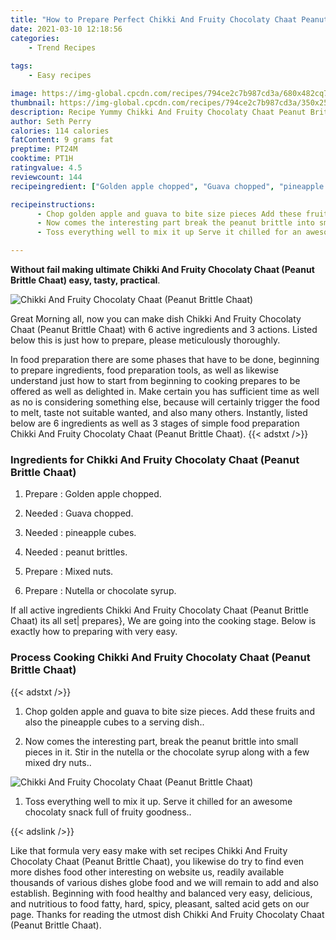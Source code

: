 ```yaml
---
title: "How to Prepare Perfect Chikki And Fruity Chocolaty Chaat Peanut Brittle Chaat"
date: 2021-03-10 12:18:56
categories:
    - Trend Recipes
    
tags:
    - Easy recipes

image: https://img-global.cpcdn.com/recipes/794ce2c7b987cd3a/680x482cq70/chikki-and-fruity-chocolaty-chaat-peanut-brittle-chaat-recipe-main-photo.jpg
thumbnail: https://img-global.cpcdn.com/recipes/794ce2c7b987cd3a/350x250cq70/chikki-and-fruity-chocolaty-chaat-peanut-brittle-chaat-recipe-main-photo.jpg
description: Recipe Yummy Chikki And Fruity Chocolaty Chaat Peanut Brittle Chaat with 6 ingredients and 3 stages of easy cooking.
author: Seth Perry
calories: 114 calories
fatContent: 9 grams fat
preptime: PT24M
cooktime: PT1H
ratingvalue: 4.5
reviewcount: 144
recipeingredient: ["Golden apple chopped", "Guava chopped", "pineapple cubes", "peanut brittles", "Mixed nuts", "Nutella or chocolate syrup"]

recipeinstructions: 
      - Chop golden apple and guava to bite size pieces Add these fruits and also the pineapple cubes to a serving dish 
      - Now comes the interesting part break the peanut brittle into small pieces in it Stir in the nutella or the chocolate syrup along with a few mixed dry nuts 
      - Toss everything well to mix it up Serve it chilled for an awesome chocolaty snack full of fruity goodness

---
```




**Without fail making ultimate Chikki And Fruity Chocolaty Chaat (Peanut Brittle Chaat) easy, tasty, practical**. 


![Chikki And Fruity Chocolaty Chaat (Peanut Brittle Chaat)](https://img-global.cpcdn.com/recipes/794ce2c7b987cd3a/680x482cq70/chikki-and-fruity-chocolaty-chaat-peanut-brittle-chaat-recipe-main-photo.jpg "Chikki And Fruity Chocolaty Chaat (Peanut Brittle Chaat)")




Great Morning all, now you can make dish Chikki And Fruity Chocolaty Chaat (Peanut Brittle Chaat) with 6 active ingredients and 3 actions. Listed below this is just how to prepare, please meticulously thoroughly.

In food preparation there are some phases that have to be done, beginning to prepare ingredients, food preparation tools, as well as likewise understand just how to start from beginning to cooking prepares to be offered as well as delighted in. Make certain you has sufficient time as well as no is considering something else, because will certainly trigger the food to melt, taste not suitable wanted, and also many others. Instantly, listed below are 6 ingredients as well as 3 stages of simple food preparation Chikki And Fruity Chocolaty Chaat (Peanut Brittle Chaat).
{{< adstxt />}}

### Ingredients for Chikki And Fruity Chocolaty Chaat (Peanut Brittle Chaat)


1. Prepare  : Golden apple chopped.

1. Needed  : Guava chopped.

1. Needed  : pineapple cubes.

1. Needed  : peanut brittles.

1. Prepare  : Mixed nuts.

1. Prepare  : Nutella or chocolate syrup.



If all active ingredients Chikki And Fruity Chocolaty Chaat (Peanut Brittle Chaat) its all set| prepares}, We are going into the cooking stage. Below is exactly how to preparing with very easy.

### Process Cooking Chikki And Fruity Chocolaty Chaat (Peanut Brittle Chaat)

{{< adstxt />}}


1. Chop golden apple and guava to bite size pieces. Add these fruits and also the pineapple cubes to a serving dish..



1. Now comes the interesting part, break the peanut brittle into small pieces in it. Stir in the nutella or the chocolate syrup along with a few mixed dry nuts..



![Chikki And Fruity Chocolaty Chaat (Peanut Brittle Chaat)](https://img-global.cpcdn.com/steps/09f67018a3147d63/160x128cq70/chikki-and-fruity-chocolaty-chaat-peanut-brittle-chaat-recipe-step-2-photo.jpg" "Chikki And Fruity Chocolaty Chaat (Peanut Brittle Chaat)")



1. Toss everything well to mix it up. Serve it chilled for an awesome chocolaty snack full of fruity goodness..





{{< adslink />}}

Like that formula very easy make with set recipes Chikki And Fruity Chocolaty Chaat (Peanut Brittle Chaat), you likewise do try to find even more dishes food other interesting on website us, readily available thousands of various dishes globe food and we will remain to add and also establish. Beginning with food healthy and balanced very easy, delicious, and nutritious to food fatty, hard, spicy, pleasant, salted acid gets on our page. Thanks for reading the utmost dish Chikki And Fruity Chocolaty Chaat (Peanut Brittle Chaat).
